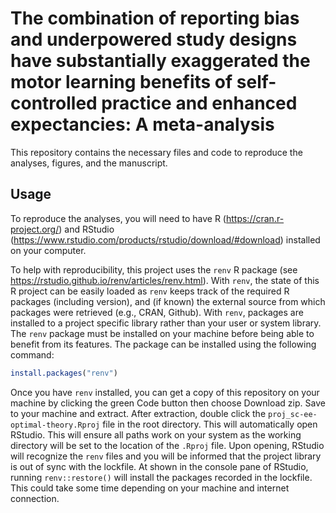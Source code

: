 # The combination of reporting bias and underpowered study designs have substantially exaggerated the motor learning benefits of self-controlled practice and enhanced expectancies: A meta-analysis

This repository contains the necessary files and code to reproduce the analyses, figures, and the manuscript. 

## Usage
To reproduce the analyses, you will need to have R (https://cran.r-project.org/) and RStudio (https://www.rstudio.com/products/rstudio/download/#download) installed on your computer.

To help with reproducibility, this project uses the `renv` R package (see https://rstudio.github.io/renv/articles/renv.html). With `renv`, the state of this R project can be easily loaded as `renv` keeps track of the required R packages (including version), and (if known) the external source from which packages were retrieved (e.g., CRAN, Github). With `renv`, packages are installed to a project specific library rather than your user or system library. The `renv` package must be installed on your machine before being able to benefit from its features. The package can be installed using the following command:

``` r
install.packages("renv")
```

Once you have `renv` installed, you can get a copy of this repository on your machine by clicking the green Code button then choose Download zip. Save to your machine and extract. After extraction, double click the `proj_sc-ee-optimal-theory.Rproj` file in the root directory. This will automatically open RStudio. This will ensure all paths work on your system as the working directory will be set to the location of the `.Rproj` file. Upon opening, RStudio will recognize the `renv` files and you will be informed that the project library is out of sync with the lockfile. At shown in the console pane of RStudio, running `renv::restore()` will install the packages recorded in the lockfile. This could take some time depending on your machine and internet connection.
